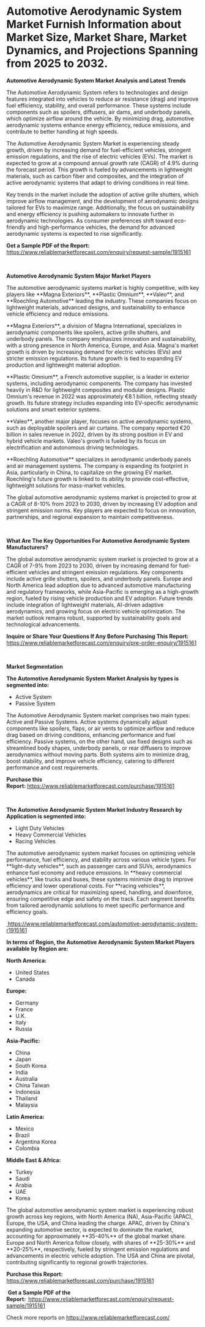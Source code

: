 <p><h1>Automotive Aerodynamic System Market Furnish Information about Market Size, Market Share, Market Dynamics, and Projections Spanning from 2025 to 2032.</h1></p><p><strong>Automotive Aerodynamic System Market Analysis and Latest Trends</strong></p>
<p><p>The Automotive Aerodynamic System refers to technologies and design features integrated into vehicles to reduce air resistance (drag) and improve fuel efficiency, stability, and overall performance. These systems include components such as spoilers, diffusers, air dams, and underbody panels, which optimize airflow around the vehicle. By minimizing drag, automotive aerodynamic systems enhance energy efficiency, reduce emissions, and contribute to better handling at high speeds.</p><p>The Automotive Aerodynamic System Market is experiencing steady growth, driven by increasing demand for fuel-efficient vehicles, stringent emission regulations, and the rise of electric vehicles (EVs). The market is expected to grow at a compound annual growth rate (CAGR) of 4.9% during the forecast period. This growth is fueled by advancements in lightweight materials, such as carbon fiber and composites, and the integration of active aerodynamic systems that adapt to driving conditions in real time.</p><p>Key trends in the market include the adoption of active grille shutters, which improve airflow management, and the development of aerodynamic designs tailored for EVs to maximize range. Additionally, the focus on sustainability and energy efficiency is pushing automakers to innovate further in aerodynamic technologies. As consumer preferences shift toward eco-friendly and high-performance vehicles, the demand for advanced aerodynamic systems is expected to rise significantly.</p></p>
<p><strong>Get a Sample PDF of the Report:&nbsp;</strong> <a href="https://www.reliablemarketforecast.com/enquiry/request-sample/1915161?utm_campaign=1893&utm_medium=2&utm_source=Github&utm_content=ia&utm_term=24012025&utm_id=automotive-aerodynamic-system">https://www.reliablemarketforecast.com/enquiry/request-sample/1915161</a></p>
<p>&nbsp;</p>
<p><strong>Automotive Aerodynamic System Major Market Players</strong></p>
<p><p>The automotive aerodynamic systems market is highly competitive, with key players like **Magna Exteriors**, **Plastic Omnium**, **Valeo**, and **Roechling Automotive** leading the industry. These companies focus on lightweight materials, advanced designs, and sustainability to enhance vehicle efficiency and reduce emissions.</p><p>**Magna Exteriors**, a division of Magna International, specializes in aerodynamic components like spoilers, active grille shutters, and underbody panels. The company emphasizes innovation and sustainability, with a strong presence in North America, Europe, and Asia. Magna's market growth is driven by increasing demand for electric vehicles (EVs) and stricter emission regulations. Its future growth is tied to expanding EV production and lightweight material adoption.</p><p>**Plastic Omnium**, a French automotive supplier, is a leader in exterior systems, including aerodynamic components. The company has invested heavily in R&D for lightweight composites and modular designs. Plastic Omnium's revenue in 2022 was approximately €8.1 billion, reflecting steady growth. Its future strategy includes expanding into EV-specific aerodynamic solutions and smart exterior systems.</p><p>**Valeo**, another major player, focuses on active aerodynamic systems, such as deployable spoilers and air curtains. The company reported €20 billion in sales revenue in 2022, driven by its strong position in EV and hybrid vehicle markets. Valeo's growth is fueled by its focus on electrification and autonomous driving technologies.</p><p>**Roechling Automotive** specializes in aerodynamic underbody panels and air management systems. The company is expanding its footprint in Asia, particularly in China, to capitalize on the growing EV market. Roechling's future growth is linked to its ability to provide cost-effective, lightweight solutions for mass-market vehicles.</p><p>The global automotive aerodynamic systems market is projected to grow at a CAGR of 8-10% from 2023 to 2030, driven by increasing EV adoption and stringent emission norms. Key players are expected to focus on innovation, partnerships, and regional expansion to maintain competitiveness.</p></p>
<p>&nbsp;</p>
<p><strong>What Are The Key Opportunities For Automotive Aerodynamic System Manufacturers?</strong></p>
<p><p>The global automotive aerodynamic system market is projected to grow at a CAGR of 7-9% from 2023 to 2030, driven by increasing demand for fuel-efficient vehicles and stringent emission regulations. Key components include active grille shutters, spoilers, and underbody panels. Europe and North America lead adoption due to advanced automotive manufacturing and regulatory frameworks, while Asia-Pacific is emerging as a high-growth region, fueled by rising vehicle production and EV adoption. Future trends include integration of lightweight materials, AI-driven adaptive aerodynamics, and growing focus on electric vehicle optimization. The market outlook remains robust, supported by sustainability goals and technological advancements.</p></p>
<p><strong>Inquire or Share Your Questions If Any Before Purchasing This Report:</strong> <a href="https://www.reliablemarketforecast.com/enquiry/pre-order-enquiry/1915161?utm_campaign=1893&utm_medium=2&utm_source=Github&utm_content=ia&utm_term=24012025&utm_id=automotive-aerodynamic-system">https://www.reliablemarketforecast.com/enquiry/pre-order-enquiry/1915161</a></p>
<p>&nbsp;</p>
<p><strong>Market Segmentation</strong></p>
<p><strong>The Automotive Aerodynamic System Market Analysis by types is segmented into:</strong></p>
<p><ul><li>Active System</li><li>Passive System</li></ul></p>
<p><p>The Automotive Aerodynamic System market comprises two main types: Active and Passive Systems. Active systems dynamically adjust components like spoilers, flaps, or air vents to optimize airflow and reduce drag based on driving conditions, enhancing performance and fuel efficiency. Passive systems, on the other hand, use fixed designs such as streamlined body shapes, underbody panels, or rear diffusers to improve aerodynamics without moving parts. Both systems aim to minimize drag, boost stability, and improve vehicle efficiency, catering to different performance and cost requirements.</p></p>
<p><strong>Purchase this Report:&nbsp;</strong><a href="https://www.reliablemarketforecast.com/purchase/1915161?utm_campaign=1893&utm_medium=2&utm_source=Github&utm_content=ia&utm_term=24012025&utm_id=automotive-aerodynamic-system">https://www.reliablemarketforecast.com/purchase/1915161</a></p>
<p>&nbsp;</p>
<p><strong>The Automotive Aerodynamic System Market Industry Research by Application is segmented into:</strong></p>
<p><ul><li>Light Duty Vehicles</li><li>Heavy Commercial Vehicles</li><li>Racing Vehicles</li></ul></p>
<p><p>The automotive aerodynamic system market focuses on optimizing vehicle performance, fuel efficiency, and stability across various vehicle types. For **light-duty vehicles**, such as passenger cars and SUVs, aerodynamics enhance fuel economy and reduce emissions. In **heavy commercial vehicles**, like trucks and buses, these systems minimize drag to improve efficiency and lower operational costs. For **racing vehicles**, aerodynamics are critical for maximizing speed, handling, and downforce, ensuring competitive edge and safety on the track. Each segment benefits from tailored aerodynamic solutions to meet specific performance and efficiency goals.</p></p>
<p><a href="https://www.reliablemarketforecast.com/automotive-aerodynamic-system-r1915161?utm_campaign=1893&utm_medium=2&utm_source=Github&utm_content=ia&utm_term=24012025&utm_id=automotive-aerodynamic-system">&nbsp;https://www.reliablemarketforecast.com/automotive-aerodynamic-system-r1915161</a></p>
<p><strong>In terms of Region, the Automotive Aerodynamic System Market Players available by Region are:</strong></p>
<p>
    <p> <strong> North America: </strong>
        <ul>
            <li>United States</li>
            <li>Canada</li>
        </ul>
        </p> 
    <p> <strong> Europe: </strong>
        <ul>
            <li>Germany</li>
            <li>France</li>
            <li>U.K.</li>
            <li>Italy</li>
            <li>Russia</li>
        </ul>
        </p> 
    <p> <strong> Asia-Pacific: </strong>
        <ul>
            <li>China</li>
            <li>Japan</li>
            <li>South Korea</li>
            <li>India</li>
            <li>Australia</li>
            <li>China Taiwan</li>
            <li>Indonesia</li>
            <li>Thailand</li>
            <li>Malaysia</li>
        </ul>
        </p> 
    <p> <strong> Latin America: </strong>
        <ul>
            <li>Mexico</li>
            <li>Brazil</li>
            <li>Argentina Korea</li>
            <li>Colombia</li>
        </ul>
        </p> 
    <p> <strong> Middle East & Africa: </strong>
        <ul>
            <li>Turkey</li>
            <li>Saudi</li>
            <li>Arabia</li>
            <li>UAE</li>
            <li>Korea</li>
        </ul>
    </p>
    </p>
<p><p>The global automotive aerodynamic system market is experiencing robust growth across key regions, with North America (NA), Asia-Pacific (APAC), Europe, the USA, and China leading the charge. APAC, driven by China's expanding automotive sector, is expected to dominate the market, accounting for approximately **35-40%** of the global market share. Europe and North America follow closely, with shares of **25-30%** and **20-25%**, respectively, fueled by stringent emission regulations and advancements in electric vehicle adoption. The USA and China are pivotal, contributing significantly to regional growth trajectories.</p></p>
<p><strong>Purchase this Report: </strong><a href="https://www.reliablemarketforecast.com/purchase/1915161?utm_campaign=1893&utm_medium=2&utm_source=Github&utm_content=ia&utm_term=24012025&utm_id=automotive-aerodynamic-system">https://www.reliablemarketforecast.com/purchase/1915161</a></p>
<p>&nbsp;<strong>Get a Sample PDF of the Report:&nbsp;&nbsp;</strong><a href="https://www.reliablemarketforecast.com/enquiry/request-sample/1915161?utm_campaign=1893&utm_medium=2&utm_source=Github&utm_content=ia&utm_term=24012025&utm_id=automotive-aerodynamic-system">https://www.reliablemarketforecast.com/enquiry/request-sample/1915161</a></p>
<p><strong></strong></p>
<p>Check more reports on <a href="https://www.reliablemarketforecast.com/?utm_campaign=1893&utm_medium=2&utm_source=Github&utm_content=ia&utm_term=24012025&utm_id=automotive-aerodynamic-system">https://www.reliablemarketforecast.com/</a></p>